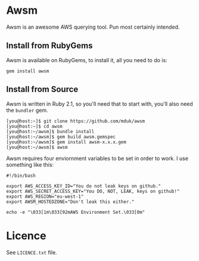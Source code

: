 # Awsm

Awsm is an awesome AWS querying tool. Pun most certainly intended.

## Install from RubyGems

Awsm is available on RubyGems, to install it, all you need to do is:

```
gem install awsm
```

## Install from Source

Awsm is written in Ruby 2.1, so you'll need that to start with, you'll also need the `bundler` gem.

```
[you@host:~]$ git clone https://github.com/mduk/awsm
[you@host:~]$ cd awsm
[you@host:~/awsm]$ bundle install
[you@host:~/awsm]$ gem build awsm.gemspec
[you@host:~/awsm]$ gem install awsm-x.x.x.gem
[you@host:~/awsm]$ awsm
```

Awsm requires four enviornment variables to be set in order to work. I use something like this:

	#!/bin/bash

	export AWS_ACCESS_KEY_ID="You do not leak keys on github."
	export AWS_SECRET_ACCESS_KEY="You DO, NOT, LEAK, keys on github!"
	export AWS_REGION="eu-west-1"
	export AWSM_HOSTEDZONE="Don't leak this either."

	echo -e "\033[1m\033[92mAWS Environment Set.\033[0m"

# Licence

See `LICENCE.txt` file.
